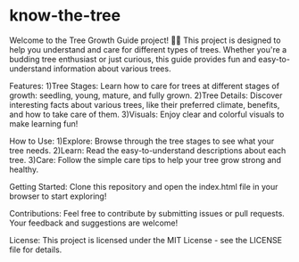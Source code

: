 # know-the-tree

Welcome to the Tree Growth Guide project! 🌳🌟 This project is designed to help you understand and care for different types of trees. Whether you're a budding tree enthusiast or just curious, this guide provides fun and easy-to-understand information about various trees.

Features:
1)Tree Stages: Learn how to care for trees at different stages of growth: seedling, young, mature, and fully grown.
2)Tree Details: Discover interesting facts about various trees, like their preferred climate, benefits, and how to take care of them.
3)Visuals: Enjoy clear and colorful visuals to make learning fun!

How to Use:
1)Explore: Browse through the tree stages to see what your tree needs.
2)Learn: Read the easy-to-understand descriptions about each tree.
3)Care: Follow the simple care tips to help your tree grow strong and healthy.

Getting Started:
Clone this repository and open the index.html file in your browser to start exploring!

Contributions:
Feel free to contribute by submitting issues or pull requests. Your feedback and suggestions are welcome!

License:
This project is licensed under the MIT License - see the LICENSE file for details.
